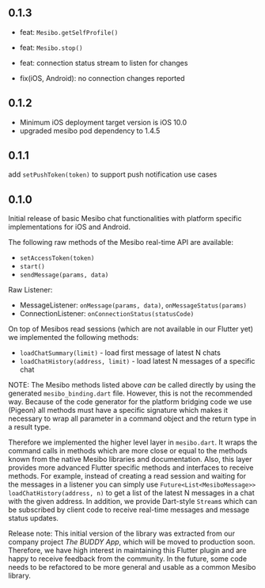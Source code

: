## 0.1.3

- feat: `Mesibo.getSelfProfile()`
- feat: `Mesibo.stop()`
- feat: connection status stream to listen for changes

- fix(iOS, Android): no connection changes reported

## 0.1.2

- Minimum iOS deployment target version is iOS 10.0
- upgraded mesibo pod dependency to 1.4.5

## 0.1.1

add `setPushToken(token)` to support push notification use cases

## 0.1.0

Initial release of basic Mesibo chat functionalities with platform specific implementations for iOS
and Android.

The following raw methods of the Mesibo real-time API are available:
* `setAccessToken(token)`
* `start()`
* `sendMessage(params, data)`

Raw Listener:
* MessageListener: `onMessage(params, data)`, `onMessageStatus(params)`
* ConnectionListener: `onConnectionStatus(statusCode)`

On top of Mesibos read sessions (which are not available in our Flutter yet) we implemented the
following methods:

* `loadChatSummary(limit)` - load first message of latest N chats
* `loadChatHistory(address, limit)` - load latest N messages of a specific chat

NOTE: The Mesibo methods listed above *can* be called directly by using the generated
`mesibo_binding.dart` file. However, this is not the recommended way. Because of the code generator
for the platform bridging code we use (Pigeon) all methods must have a specific signature which makes
it necessary to wrap all parameter in a command object and the return type in a result type.

Therefore we implemented the higher level layer in `mesibo.dart`. It wraps the command calls in methods
which are more close or equal to the methods known from the native Mesibo libraries and documentation.
Also, this layer provides more advanced Flutter specific methods and interfaces to receive methods.
For example, instead of creating a read session and waiting for the messages in a listener you can
simply use `Future<List<MesiboMessage>> loadChatHistory(address, n)` to get a list of the latest N
messages in a chat with the given address.
In addition, we provide Dart-style `Stream`s which can be subscribed by client code to receive real-time
messages and message status updates.

Release note: This initial version of the library was extracted from our company project
*The BUDDY App*, which will be moved to production soon. Therefore, we have high interest in maintaining
this Flutter plugin and are happy to receive feedback from the community.
In the future, some code needs to be refactored to be more general and usable as a common Mesibo library.
